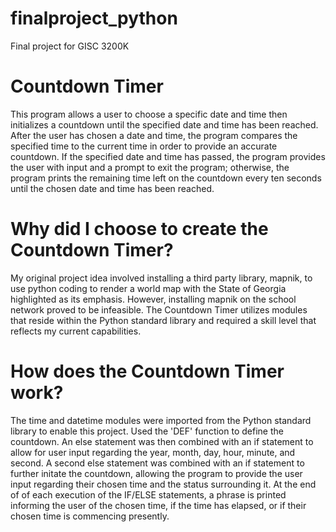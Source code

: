 # finalproject_python
Final project for GISC 3200K

# Countdown Timer
This program allows a user to choose a specific date and time then initializes a countdown until the specified 
date and time has been reached. After the user has chosen a date and time, the program compares the specified time 
to the current time in order to provide an accurate countdown. If the specified date and time has passed, the program 
provides the user with input and a prompt to exit the program; otherwise, the program prints the remaining time left 
on the countdown every ten seconds until the chosen date and time has been reached. 

# Why did I choose to create the Countdown Timer?
My original project idea involved installing a third party library, mapnik, to use python coding to render a world map
with the State of Georgia highlighted as its emphasis. However, installing mapnik on the school network proved to be
infeasible. The Countdown Timer utilizes modules that reside within the Python standard library and required a skill level
that reflects my current capabilities. 

# How does the Countdown Timer work?
The time and datetime modules were imported from the Python standard library to enable this project. Used the 'DEF' function to define the 
countdown. An else statement was then combined with an if statement to allow for user input regarding the year, month, day, hour, minute,
and second. A second else statement was combined with an if statement to further initate the countdown, allowing the program to provide
the user input regarding their chosen time and the status surrounding it. At the end of of each execution of the IF/ELSE statements,
a phrase is printed informing the user of the chosen time, if the time has elapsed, or if their chosen time is commencing presently.
